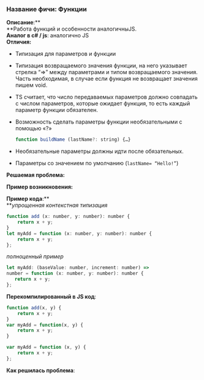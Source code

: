 ### **Название фичи: Функции**

**Описание**:**  
**Работа функций и особенности аналогичныJS.  
**Аналог в c\# / js**: аналогично JS  
**Отличия:**

* Типизация для параметров и функции

* Типизация возвращаемого значения функции, на него указывает стрелка “=&gt;” между параметрами и типом возвращаемого значения. Часть необходимая, в случае если функция не возвращает значения пишем void.

* TS считает, что число передаваемых параметров должно совпадать с числом параметров, которые ожидает функция, то есть каждый параметр функции обязателен.

* Возможность сделать параметры функции необязательными с помощью «?»

  ```js
  function buildName (lastName?: string) {…}
  ```

* Необязательные параметры должны идти после обязательных.

* Параметры со значением по умолчанию \(`lastName= “Hello!”`\)

**Решаемая проблема:**

**Пример возникновения:**

**Пример кода**:**  
**_упрощенная контекстная типизация_

```js
function add (x: number, y: number): number {
    return x + y;
}
let myAdd = function (x: number, y: number): number {
    return x + y;
};
```

_полноценный пример_

```js
let myAdd: (baseValue: number, increment: number) =>
number = function (x: number, y: number): number {
   return x + y;
};
```

**Перекомпилированный в JS код**:

```js
function add(x, y) {
    return x + y;
}
var myAdd = function(x, y) {
    return x + y;
}
```

```js
var myAdd = function (x, y) {
    return x + y;
};
```

**Как решилась проблема**:

